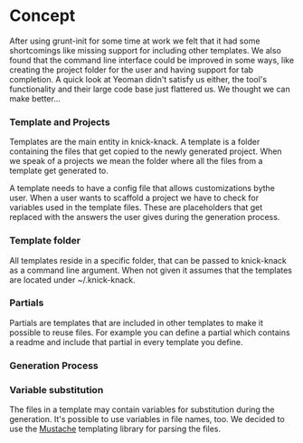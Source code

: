 Concept
===========

After using grunt-init for some time at work we felt that it had some shortcomings like missing support for including other templates. We also found that the command line interface could be improved in some ways, like creating the project folder for the user and having support for tab completion. A quick look at Yeoman didn't satisfy us either, the tool's functionality and their large code base just flattered us. We thought we can make better...

### Template and Projects
Templates are the main entity in knick-knack. A template is a folder containing the files that get copied to the newly generated project. When we speak of a projects we mean the folder where all the files from a template get generated to. 

A template needs to have a config file that allows customizations bythe user. When a user wants to scaffold a project we have to check for variables used in the template files. These are placeholders that get replaced with the answers the user gives during the generation process. 

### Template folder
All templates reside in a specific folder, that can be passed to knick-knack as a command line argument. When not given it assumes that the templates are located under ~/.knick-knack.

### Partials
Partials are templates that are included in other templates to make it possible to reuse files. For example you can define a partial which contains a readme and include that partial in every template you define. 

### Generation Process


### Variable substitution
The files in a template may contain variables for substitution during the generation. It's possible to use variables in file names, too. We decided to use the [Mustache](http://mustache.github.io/) templating library for parsing the files. 
